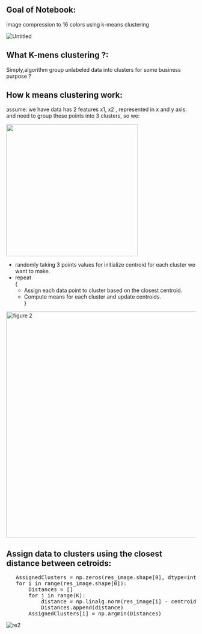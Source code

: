 ## Goal of Notebook:
 image compression to 16 colors using k-means clustering

![Untitled](https://user-images.githubusercontent.com/91970695/218614558-57cef9d3-5439-4667-b6ee-01ceb8e82087.png)

## What K-mens clustering  ?:
Simply,algorithm group unlabeled data into clusters for some business purpose ? </br>

## How k means clustering work:

assume:
we have data has 2 features x1, x2 , represented in x and y axis. </br>
and need to group these points into 3 clusters, so we: </br>


<img width="350" alt="" src="https://user-images.githubusercontent.com/91970695/218611026-2fd1f16e-b117-427a-a578-01d815c90f33.png">

* randomly taking 3 points values for initialize centroid for each cluster we want to make.</br>
* repeat </br>
    { </br>
    * Assign each data point to cluster based on the closest centroid.</br>
    * Compute means for each cluster and update centroids.</br>
}</br>

<img width="600" alt="figure 2" src="https://user-images.githubusercontent.com/91970695/218606738-aeba0b7b-8aeb-4637-8af1-1a36dd20bd18.png">

## Assign data to clusters using the closest distance between cetroids:

<pre>
   AssignedClusters = np.zeros(res_image.shape[0], dtype=int)  
   for i in range(res_image.shape[0]):
       Distances = []
       for j in range(K):
           distance = np.linalg.norm(res_image[i] - centroids[j])
           Distances.append(distance)
       AssignedClusters[i] = np.argmin(Distances)
</pre>

![re2](https://user-images.githubusercontent.com/91970695/218724575-82dc8b71-463f-4fc6-866a-2cbdedd21160.gif)
